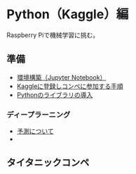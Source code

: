 # Python（Kaggle）編

Raspberry Piで機械学習に挑む。

## 準備

* [環境構築（Jupyter Notebook）](devenv.html)
* [Kaggleに登録しコンペに参加する手順](register.html)
* [Pythonのライブラリの導入](libraries.html)

### ディープラーニング

* [予測について](predict.html)
* 

## タイタニックコンペ

